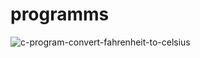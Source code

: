 # programms
![c-program-convert-fahrenheit-to-celsius](https://user-images.githubusercontent.com/78776112/107603202-3a06ac80-6be9-11eb-9526-834cc2f2ad19.png)

